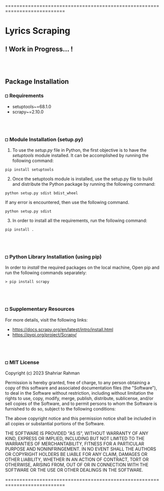 ===========================================================================
# Lyrics Scraping
## ! Work in Progress... !

</br></br>
## Package Installation

### ◘ Requirements
* setuptools~=68.1.0
* scrapy~=2.10.0

</br></br>


### ◘ Module Installation (setup.py)
1. To use the *setup.py* file in Python, the first objective is to have the *setuptools* module installed. It can be accomplished by running the following command:
```
pip install setuptools                                     
```
2. Once the setuptools module is installed, use the setup.py file to build and distribute the Python package by running the following command:
```
python setup.py sdist bdist_wheel
```
If any error is encountered, then use the following command.
```
python setup.py sdist
```
3. In order to install all the requirements, run the following command:
```
pip install .                                 
```

<br/><br/>

### ◘ Python Library Installation (using pip)
In order to *install* the required packages on the local machine, Open pip and run the following commands separately:
```
> pip install scrapy                            
```

<br/><br/>

### ◘ Supplementary Resources
For more details, visit the following links:
* https://docs.scrapy.org/en/latest/intro/install.html
* https://pypi.org/project/Scrapy/

<br/><br/>

### ◘ MIT License
Copyright (c) 2023 Shahriar Rahman

Permission is hereby granted, free of charge, to any person obtaining a copy
of this software and associated documentation files (the "Software"), to deal
in the Software without restriction, including without limitation the rights
to use, copy, modify, merge, publish, distribute, sublicense, and/or sell
copies of the Software, and to permit persons to whom the Software is
furnished to do so, subject to the following conditions:

The above copyright notice and this permission notice shall be included in all
copies or substantial portions of the Software.

THE SOFTWARE IS PROVIDED "AS IS", WITHOUT WARRANTY OF ANY KIND, EXPRESS OR
IMPLIED, INCLUDING BUT NOT LIMITED TO THE WARRANTIES OF MERCHANTABILITY,
FITNESS FOR A PARTICULAR PURPOSE AND NONINFRINGEMENT. IN NO EVENT SHALL THE
AUTHORS OR COPYRIGHT HOLDERS BE LIABLE FOR ANY CLAIM, DAMAGES OR OTHER
LIABILITY, WHETHER IN AN ACTION OF CONTRACT, TORT OR OTHERWISE, ARISING FROM,
OUT OF OR IN CONNECTION WITH THE SOFTWARE OR THE USE OR OTHER DEALINGS IN THE
SOFTWARE.

===========================================================================